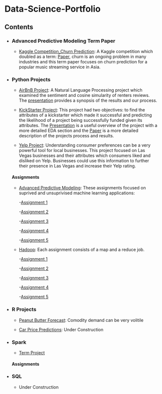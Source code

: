 # Data-Science-Portfolio

## Contents

- ### Advanced Predictive Modeling Term Paper

	- [Kaggle Competition_Churn Prediction](https://github.com/Rwoot14/Data-Science-Portfolio/tree/master/Kaggle%20Competition_Churn%20Prediction%20): A Kaggle competition which doubled as a term: [Paper](https://github.com/Rwoot14/Data-Science-Portfolio/blob/master/Kaggle%20Competition_Churn%20Prediction%20/paper.pdf), churn is an ongoing problem in many industries and this term paper focuses on churn prediction for a popular music streaming service in Asia. 

- ### Python Projects

	- [AirBnB Project](https://github.com/Rwoot14/Data-Science-Portfolio/blob/master/AirBnB%20Project/AirBnB%20Project.ipynb): A Natural Language Processing project which examined the sentiment and cosine simularity of renters reviews. The [presentation](https://github.com/91jackcheng/Text-Analytics/blob/master/Project/Project%20presentation.pdf) provides a synopsis of the results and our process.
  
  - [KickStarter Project](https://github.com/Rwoot14/Data-Science-Portfolio/blob/master/KickStarter%20Project/KickStarter%20Project.ipynb): This project had two objectives: to find the attributes of a kickstarter which made it successful and predicting the likelihood of a project being successfully funded given its attributes. The [Presentation](https://github.com/Rwoot14/Data-Science-Portfolio/blob/master/KickStarter%20Project/Project%20slides.pdf) is a useful overview of the project with a more detailed EDA section and the [Paper](https://github.com/Rwoot14/Data-Science-Portfolio/blob/master/KickStarter%20Project/Pattern%20Analysis%20of%20Kickstarter%20Projects.pdf) is a more detailed description of the projects process and results.
  
  - [Yelp Project](https://github.com/Rwoot14/Data-Science-Portfolio/tree/master/KickStarter%20Project): Understanding consumer preferences can be a very powerful tool for local businesses. This project focused on Las Vegas businesses and their attributes which consumers liked and disliked on Yelp. Businesses could use this information to further their presence in Las Vegas and increase their Yelp rating.
  
   #### Assignments
  
  - [Advanced Predictive Modeling](https://github.com/Rwoot14/Advanced-Predictive-Modeling-HW): These assignments focused on suprived and unsuprivised machine learning applications:
  
  	-[Assignment 1](https://github.com/Rwoot14/Advanced-Predictive-Modeling-HW/blob/master/Homework%201/HW1-F17-MIS382N%20(1)%20FINAL.ipynb)
	
	-[Assignment 2](https://github.com/Rwoot14/Advanced-Predictive-Modeling-HW/blob/master/Yennam_Wooten-HW2%20(1).ipynb)
	
	-[Assignment 3](https://github.com/Rwoot14/Advanced-Predictive-Modeling-HW/blob/master/Homework%203/MIS382_HW3_Wooten_Yennam.ipynb)
	
	-[Assignment 4](https://github.com/Rwoot14/Advanced-Predictive-Modeling-HW/blob/master/Homework%204/HW4_Wooten_Yennam.ipynb)
	
	-[Assignment 5](https://github.com/Rwoot14/Advanced-Predictive-Modeling-HW/blob/master/Homework%205/HW5_Wooten_Yennam.ipynb)
  
  - [Hadoop](https://github.com/Rwoot14/Data-Science-Portfolio/tree/master/KickStarter%20Project): Each assignment consists of a map and a reduce job.
	
	-[Assignment 1](https://github.com/Rwoot14/Big_Data/tree/master/Assignment%201/Source_files)
	
	-[Assignment 2](https://github.com/Rwoot14/Big_Data/tree/master/Assignment%202/fin2/Assignment2Code)
	
	-[Assignment 3](https://github.com/Rwoot14/Big_Data/tree/master/Assignment%203/Fin3/Assignment3Code)
	
	-[Assignment 4](https://github.com/Rwoot14/Big_Data/tree/master/Assignment%204/Fin4/Assignment4Code)
	
	-[Assignment 5](https://github.com/Rwoot14/Big_Data/tree/master/Assignment%205/Fin/Assignment5Code)
	
- ### R Projects

  - [Peanut Butter Forecast](https://rpubs.com/rwoot14/ga2_draft): Comodity demand can be very volitile 
  
  - [Car Price Predictions](https://github.com/Rwoot14/R-projects-/blob/master/Car%20Price%20Prediction%20Project/R%20Group%20Project.pdf): Under Construction

- ### Spark

	- [Term Project](https://github.com/Rwoot14/Big_Data/blob/master/BIG%20Assignment/Fin%20Output/Big_assignment.ipynb)
	
    #### Assignments

- ### SQL

	- Under Construction
